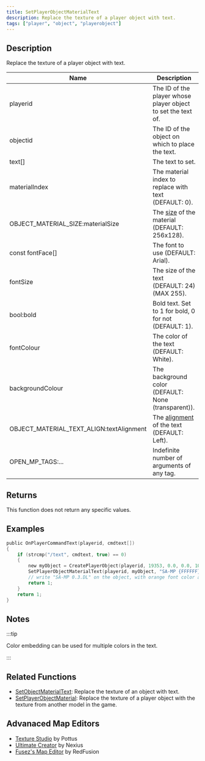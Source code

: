 ```yaml
---
title: SetPlayerObjectMaterialText
description: Replace the texture of a player object with text.
tags: ["player", "object", "playerobject"]
---
```


## Description

Replace the texture of a player object with text.

| Name                                     | Description                                                                    |
| ---------------------------------------- | ------------------------------------------------------------------------------ |
| playerid                                 | The ID of the player whose player object to set the text of.                   |
| objectid                                 | The ID of the object on which to place the text.                               |
| text[]                                   | The text to set.                                                               |
| materialIndex                            | The material index to replace with text (DEFAULT: 0).                          |
| OBJECT_MATERIAL_SIZE:materialSize        | The [size](../resources/materialtextsizes) of the material (DEFAULT: 256x128). |
| const fontFace[]                         | The font to use (DEFAULT: Arial).                                              |
| fontSize                                 | The size of the text (DEFAULT: 24) (MAX 255).                                  |
| bool:bold                                | Bold text. Set to 1 for bold, 0 for not (DEFAULT: 1).                          |
| fontColour                               | The color of the text (DEFAULT: White).                                        |
| backgroundColour                         | The background color (DEFAULT: None (transparent)).                            |
| OBJECT_MATERIAL_TEXT_ALIGN:textAlignment | The [alignment](../resources/materialtextsizes) of the text (DEFAULT: Left).   |
| OPEN_MP_TAGS:...                         | Indefinite number of arguments of any tag.                                     |

## Returns

This function does not return any specific values.

## Examples

```c
public OnPlayerCommandText(playerid, cmdtext[])
{
    if (strcmp("/text", cmdtext, true) == 0)
    {
        new myObject = CreatePlayerObject(playerid, 19353, 0.0, 0.0, 10.0, 0.0, 0.0, 90.0); //create the object
        SetPlayerObjectMaterialText(playerid, myObject, "SA-MP {FFFFFF}0.{008500}3.{FF8200}DL", 0, OBJECT_MATERIAL_SIZE_256x128, "Arial", 28, 0, 0xFFFF8200, 0xFF000000, OBJECT_MATERIAL_TEXT_ALIGN_CENTER);
        // write "SA-MP 0.3.DL" on the object, with orange font color and black background
        return 1;
    }
    return 1;
}
```

## Notes

:::tip

Color embedding can be used for multiple colors in the text.

:::

## Related Functions

- [SetObjectMaterialText](SetObjectMaterialText): Replace the texture of an object with text.
- [SetPlayerObjectMaterial](SetPlayerObjectMaterial): Replace the texture of a player object with the texture from another model in the game.

## Advanaced Map Editors

- [Texture Studio](https://github.com/Pottus/Texture-Studio) by Pottus
- [Ultimate Creator](https://github.com/NexiusTailer/Ultimate-Creator) by Nexius
- [Fusez's Map Editor](https://github.com/fusez/Map-Editor-V3) by RedFusion
